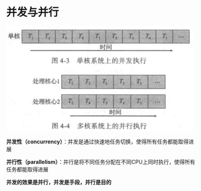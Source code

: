 # 并发与并行

<img src="https://raw.githubusercontent.com/KKKLxxx/img-host/master/202111111539709.png" alt="image-20211111153947651" style="zoom: 80%;" />

**并发性（concurrency）**：并发是通过快速地任务切换，使得所有任务都能取得进展

**并行性（parallelism）**：并行是将不同任务分配在不同CPU上同时执行，使得所有任务都能取得进展

**并发的效果是并行，并发是手段，并行是目的**


